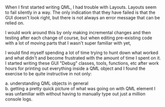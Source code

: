 When I first started writing QML, I had trouble with Layouts. 
Layouts seem to fail silently in a way. The only indication that they have failed is that the GUI doesn't look right, 
but there is not always an error message that can be relied on. 

I would work around this by only making incremental changes and then testing after each change of course, but when editing 
pre-existing code with a lot of moving parts that I wasn't super familiar with yet,

I would find myself spending a lot of time trying to hunt down what worked and what didn't and become frustrated with the 
amount of time I spent on it. I started writing these GUI "Debug" classes, tools, functions, etc after work hours for printing out everything inside a QML object and I found the exercise to be quite instructive in not only:

a. understanding QML objects in general <br/>
b. getting a pretty quick picture of what was going on with QML element I was unfamiliar with without having to manually
type out just a million console logs. <br/>
